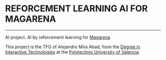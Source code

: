 # REFORCEMENT LEARNING AI FOR MAGARENA
***
AI project. AI by reforcement learning for [Magarena](https://github.com/magarena/magarena)

This project is the TFG of Alejandro Mira Abad, from the [Degree in Interactive Technologies](https://www.upv.es/titulaciones/GTI/index-en.html) at the [Polytechnic University of Valencia](https://www.upv.es/).
